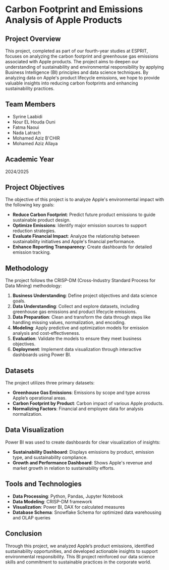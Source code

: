 # Carbon Footprint and Emissions Analysis of Apple Products

## Project Overview
This project, completed as part of our fourth-year studies at ESPRIT, focuses on analyzing the carbon footprint and greenhouse gas emissions associated with Apple products. The project aims to deepen our understanding of sustainability and environmental responsibility by applying Business Intelligence (BI) principles and data science techniques. By analyzing data on Apple's product lifecycle emissions, we hope to provide valuable insights into reducing carbon footprints and enhancing sustainability practices.

## Team Members
- Syrine Laabidi
- Nour EL Houda Ouni
- Fatma Naoui
- Nada Latrach
- Mohamed Aziz B'CHIR
- Mohamed Aziz Allaya

## Academic Year
2024/2025

## Project Objectives
The objective of this project is to analyze Apple's environmental impact with the following key goals:

- **Reduce Carbon Footprint**: Predict future product emissions to guide sustainable product design.
- **Optimize Emissions**: Identify major emission sources to support reduction strategies.
- **Evaluate Financial Impact**: Analyze the relationship between sustainability initiatives and Apple's financial performance.
- **Enhance Reporting Transparency**: Create dashboards for detailed emission tracking.

## Methodology
The project follows the CRISP-DM (Cross-Industry Standard Process for Data Mining) methodology:

1. **Business Understanding**: Define project objectives and data science goals.
2. **Data Understanding**: Collect and explore datasets, including greenhouse gas emissions and product lifecycle emissions.
3. **Data Preparation**: Clean and transform the data through steps like handling missing values, normalization, and encoding.
4. **Modeling**: Apply predictive and optimization models for emission analysis and cost-effectiveness.
5. **Evaluation**: Validate the models to ensure they meet business objectives.
6. **Deployment**: Implement data visualization through interactive dashboards using Power BI.

## Datasets
The project utilizes three primary datasets:

- **Greenhouse Gas Emissions**: Emissions by scope and type across Apple’s operational areas.
- **Carbon Footprint by Product**: Carbon impact of various Apple products.
- **Normalizing Factors**: Financial and employee data for analysis normalization.

## Data Visualization
Power BI was used to create dashboards for clear visualization of insights:

- **Sustainability Dashboard**: Displays emissions by product, emission type, and sustainability compliance.
- **Growth and Performance Dashboard**: Shows Apple's revenue and market growth in relation to sustainability efforts.

## Tools and Technologies
- **Data Processing**: Python, Pandas, Jupyter Notebook
- **Data Modeling**: CRISP-DM framework
- **Visualization**: Power BI, DAX for calculated measures
- **Database Schema**: Snowflake Schema for optimized data warehousing and OLAP queries

## Conclusion
Through this project, we analyzed Apple’s product emissions, identified sustainability opportunities, and developed actionable insights to support environmental responsibility. This BI project reinforced our data science skills and commitment to sustainable practices in the corporate world.
